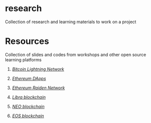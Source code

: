 # research
 Collection of research and learning materials to work on a project
 
 # Resources

Collection of slides and codes from workshops and other open source learning platforms

1. [*Bitcoin Lightning Network*](./resources/Lightning%20Network)

2. [*Ethereum DApps*]()

3. [*Ethereum Raiden Network*]()

4. [*Libra blockchain*]()

5. [*NEO blockchain*]()

6. [*EOS blockchain*]()


 
 
